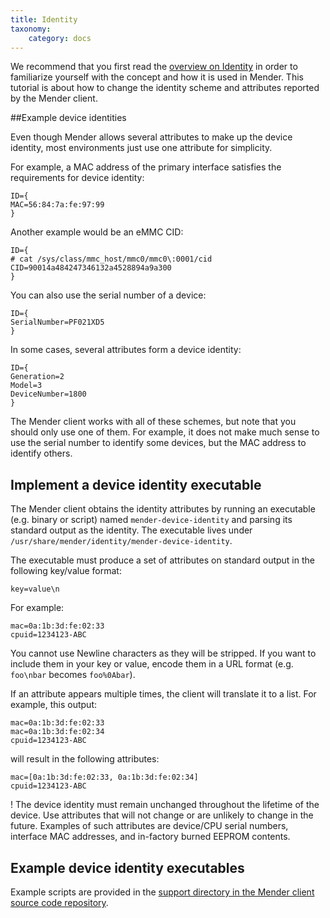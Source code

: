 ```yaml
---
title: Identity
taxonomy:
    category: docs
---
```


We recommend that you first read the [overview on Identity](../../02.Overview/07.Identity) in order to familiarize yourself with the concept and how it is used in Mender. This tutorial is about how to change the identity scheme and attributes reported by the Mender client.


##Example device identities

Even though Mender allows several attributes to make up the device identity,
most environments just use one attribute for simplicity.

For example, a MAC address of the primary interface satisfies the requirements for device identity:

```
ID={
MAC=56:84:7a:fe:97:99
}
```

Another example would be an eMMC CID:

```
ID={
# cat /sys/class/mmc_host/mmc0/mmc0\:0001/cid 
CID=90014a484247346132a4528894a9a300
}
```

You can also use the serial number of a device:

```
ID={
SerialNumber=PF021XD5
}
```

In some cases, several attributes form a device identity:

```
ID={
Generation=2
Model=3
DeviceNumber=1800
}
```

The Mender client works with all of these schemes, but note that you should only use one of them.
For example, it does not make much sense to use the serial number to identify some devices, but
the MAC address to identify others.

## Implement a device identity executable

The Mender client obtains the identity attributes by running an executable
(e.g. binary or script) named `mender-device-identity` and parsing its standard output as the identity.
The executable lives under `/usr/share/mender/identity/mender-device-identity`.

The executable must produce a set of attributes on
standard output in the following key/value format:

```
key=value\n
```

For example:

```
mac=0a:1b:3d:fe:02:33
cpuid=1234123-ABC
```

You cannot use Newline characters as they will be stripped.
If you want to include them in your key or value, encode them in a URL format (e.g. `foo\nbar` becomes `foo%0Abar`).

If an attribute appears multiple times, the client will translate it to a list.
For example, this output:

```
mac=0a:1b:3d:fe:02:33
mac=0a:1b:3d:fe:02:34
cpuid=1234123-ABC
```

will result in the following attributes:

```
mac=[0a:1b:3d:fe:02:33, 0a:1b:3d:fe:02:34]
cpuid=1234123-ABC
```

! The device identity must remain unchanged throughout the lifetime of the device. Use attributes that will not change or are unlikely to change in the future. Examples of such attributes are device/CPU serial numbers, interface MAC addresses, and in-factory burned EEPROM contents.


## Example device identity executables

<!--AUTOVERSION: "mender/tree/%"/mender-->
Example scripts are provided in the [support directory in the Mender client source code repository](https://github.com/mendersoftware/mender/tree/2.5.2/support?target=_blank).


